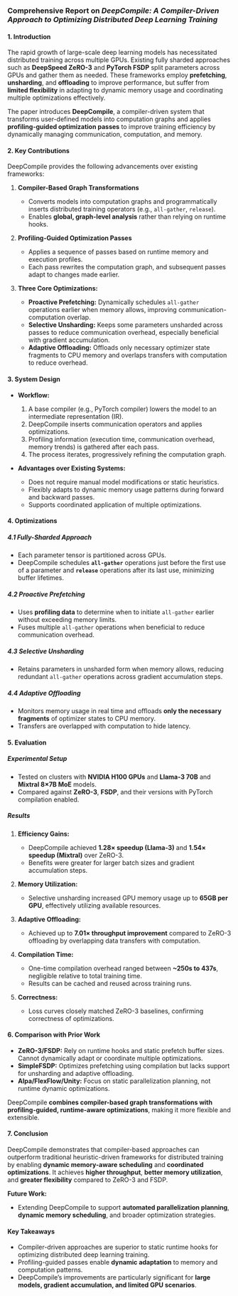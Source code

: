 ### Comprehensive Report on _DeepCompile: A Compiler-Driven Approach to Optimizing Distributed Deep Learning Training_

#### **1. Introduction**

The rapid growth of large-scale deep learning models has necessitated distributed training across multiple GPUs. Existing fully sharded approaches such as **DeepSpeed ZeRO-3** and **PyTorch FSDP** split parameters across GPUs and gather them as needed. These frameworks employ **prefetching**, **unsharding**, and **offloading** to improve performance, but suffer from **limited flexibility** in adapting to dynamic memory usage and coordinating multiple optimizations effectively.

The paper introduces **DeepCompile**, a compiler-driven system that transforms user-defined models into computation graphs and applies **profiling-guided optimization passes** to improve training efficiency by dynamically managing communication, computation, and memory.

#### **2. Key Contributions**

DeepCompile provides the following advancements over existing frameworks:

1. **Compiler-Based Graph Transformations**

   - Converts models into computation graphs and programmatically inserts distributed training operators (e.g., `all-gather`, `release`).
   - Enables **global, graph-level analysis** rather than relying on runtime hooks.

2. **Profiling-Guided Optimization Passes**

   - Applies a sequence of passes based on runtime memory and execution profiles.
   - Each pass rewrites the computation graph, and subsequent passes adapt to changes made earlier.

3. **Three Core Optimizations:**

   - **Proactive Prefetching:** Dynamically schedules `all-gather` operations earlier when memory allows, improving communication-computation overlap.
   - **Selective Unsharding:** Keeps some parameters unsharded across passes to reduce communication overhead, especially beneficial with gradient accumulation.
   - **Adaptive Offloading:** Offloads only necessary optimizer state fragments to CPU memory and overlaps transfers with computation to reduce overhead.

#### **3. System Design**

- **Workflow:**

  1. A base compiler (e.g., PyTorch compiler) lowers the model to an intermediate representation (IR).
  2. DeepCompile inserts communication operators and applies optimizations.
  3. Profiling information (execution time, communication overhead, memory trends) is gathered after each pass.
  4. The process iterates, progressively refining the computation graph.

- **Advantages over Existing Systems:**

  - Does not require manual model modifications or static heuristics.
  - Flexibly adapts to dynamic memory usage patterns during forward and backward passes.
  - Supports coordinated application of multiple optimizations.

#### **4. Optimizations**

##### **4.1 Fully-Sharded Approach**

- Each parameter tensor is partitioned across GPUs.
- DeepCompile schedules **`all-gather`** operations just before the first use of a parameter and **`release`** operations after its last use, minimizing buffer lifetimes.

##### **4.2 Proactive Prefetching**

- Uses **profiling data** to determine when to initiate `all-gather` earlier without exceeding memory limits.
- Fuses multiple `all-gather` operations when beneficial to reduce communication overhead.

##### **4.3 Selective Unsharding**

- Retains parameters in unsharded form when memory allows, reducing redundant `all-gather` operations across gradient accumulation steps.

##### **4.4 Adaptive Offloading**

- Monitors memory usage in real time and offloads **only the necessary fragments** of optimizer states to CPU memory.
- Transfers are overlapped with computation to hide latency.

#### **5. Evaluation**

##### **Experimental Setup**

- Tested on clusters with **NVIDIA H100 GPUs** and **Llama-3 70B** and **Mixtral 8×7B MoE** models.
- Compared against **ZeRO-3**, **FSDP**, and their versions with PyTorch compilation enabled.

##### **Results**

1. **Efficiency Gains:**

   - DeepCompile achieved **1.28× speedup (Llama-3)** and **1.54× speedup (Mixtral)** over ZeRO-3.
   - Benefits were greater for larger batch sizes and gradient accumulation steps.

2. **Memory Utilization:**

   - Selective unsharding increased GPU memory usage up to **65GB per GPU**, effectively utilizing available resources.

3. **Adaptive Offloading:**

   - Achieved up to **7.01× throughput improvement** compared to ZeRO-3 offloading by overlapping data transfers with computation.

4. **Compilation Time:**

   - One-time compilation overhead ranged between **\~250s to 437s**, negligible relative to total training time.
   - Results can be cached and reused across training runs.

5. **Correctness:**

   - Loss curves closely matched ZeRO-3 baselines, confirming correctness of optimizations.

#### **6. Comparison with Prior Work**

- **ZeRO-3/FSDP:** Rely on runtime hooks and static prefetch buffer sizes. Cannot dynamically adapt or coordinate multiple optimizations.
- **SimpleFSDP:** Optimizes prefetching using compilation but lacks support for unsharding and adaptive offloading.
- **Alpa/FlexFlow/Unity:** Focus on static parallelization planning, not runtime dynamic optimizations.

DeepCompile **combines compiler-based graph transformations with profiling-guided, runtime-aware optimizations**, making it more flexible and extensible.

#### **7. Conclusion**

DeepCompile demonstrates that compiler-based approaches can outperform traditional heuristic-driven frameworks for distributed training by enabling **dynamic memory-aware scheduling** and **coordinated optimizations**. It achieves **higher throughput**, **better memory utilization**, and **greater flexibility** compared to ZeRO-3 and FSDP.

**Future Work:**

- Extending DeepCompile to support **automated parallelization planning**, **dynamic memory scheduling**, and broader optimization strategies.

#### **Key Takeaways**

- Compiler-driven approaches are superior to static runtime hooks for optimizing distributed deep learning training.
- Profiling-guided passes enable **dynamic adaptation** to memory and computation patterns.
- DeepCompile’s improvements are particularly significant for **large models, gradient accumulation, and limited GPU scenarios**.
